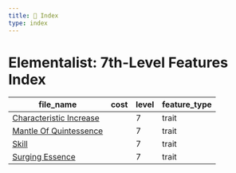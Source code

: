 ```yaml
---
title: 📑 Index
type: index
---
```


# Elementalist: 7th-Level Features Index

| file_name                                               | cost | level | feature_type |
| ------------------------------------------------------- | ---- | ----- | ------------ |
| [Characteristic Increase](../Characteristic%20Increase) |      | 7     | trait        |
| [Mantle Of Quintessence](../Mantle%20Of%20Quintessence) |      | 7     | trait        |
| [Skill](../Skill)                                       |      | 7     | trait        |
| [Surging Essence](../Surging%20Essence)                 |      | 7     | trait        |
